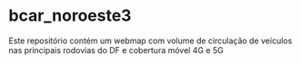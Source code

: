 # bcar_noroeste3
 Este repositório contém um webmap com volume de circulação de veículos nas principais rodovias do DF e cobertura móvel 4G e 5G

